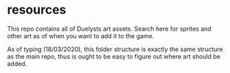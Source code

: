 # resources

This repo contains all of Duelysts art assets.  Search here for sprites and other art as of when you want to add it to the game.

As of typing (18/03/2020), this folder structure is exactly the same structure as the main repo, thus is ought to be easy to figure out where art should be added.
